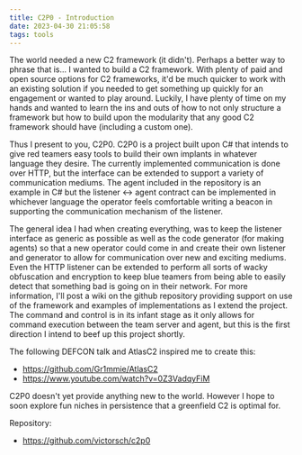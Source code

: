```yaml
---
title: C2P0 - Introduction
date: 2023-04-30 21:05:58
tags: tools
---
```


The world needed a new C2 framework (it didn't). Perhaps a better way to phrase that is... I wanted to build a C2 framework. With plenty of paid and open source options for C2 frameworks, it'd be much quicker to work with an existing solution if you needed to get something up quickly for an engagement or wanted to play around. Luckily, I have plenty of time on my hands and wanted to learn the ins and outs of how to not only structure a framework but how to build upon the modularity that any good C2 framework should have (including a custom one).

Thus I present to you, C2P0. C2P0 is a project built upon C# that intends to give red teamers easy tools to build their own implants in whatever language they desire. The currently implemented communication is done over HTTP, but the interface can be extended to support a variety of communication mediums. The agent included in the repository is an example in C# but the listener <-> agent contract can be implemented in whichever language the operator feels comfortable writing a beacon in supporting the communication mechanism of the listener. 

The general idea I had when creating everything, was to keep the listener interface as generic as possible as well as the code generator (for making agents) so that a new operator could come in and create their own listener and generator to allow for communication over new and exciting mediums. Even the HTTP listener can be extended to perform all sorts of wacky obfuscation and encryption to keep blue teamers from being able to easily detect that something bad is going on in their network. For more information, I'll post a wiki on the github repository providing support on use of the framework and examples of implementations as I extend the project. The command and control is in its infant stage as it only allows for command execution between the team server and agent, but this is the first direction I intend to beef up this project shortly. 

The following DEFCON talk and AtlasC2 inspired me to create this:
- https://github.com/Gr1mmie/AtlasC2
- https://www.youtube.com/watch?v=0Z3VadqyFiM

C2P0 doesn't yet provide anything new to the world. However I hope to soon explore fun niches in persistence that a greenfield C2 is optimal for.

Repository:
- https://github.com/victorsch/c2p0
